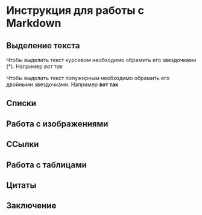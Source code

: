 # Инструкция для работы с Markdown

## Выделение текста

Чтобы выделить текст курсивом необходимо обрамить его звездочками (*). Например *вот так*

Чтобы выделить текст полужирным необходимо обрамить его двойными звездочками. Например **вот так**

## Списки

## Работа с изображениями

## ССылки

## Работа с таблицами

## Цитаты

## Заключение